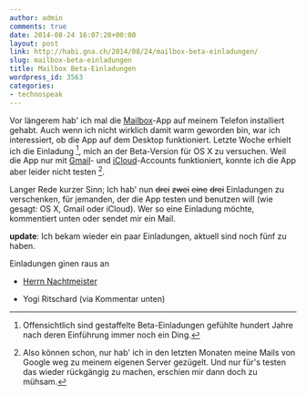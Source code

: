 ```yaml
---
author: admin
comments: true
date: 2014-08-24 16:07:28+00:00
layout: post
link: http://habi.gna.ch/2014/08/24/mailbox-beta-einladungen/
slug: mailbox-beta-einladungen
title: Mailbox Beta-Einladungen
wordpress_id: 3563
categories:
- technospeak
---
```


Vor längerem hab' ich mal die [Mailbox](http://www.mailboxapp.com/)-App auf meinem Telefon installiert gehabt.
Auch wenn ich nicht wirklich damit warm geworden bin, war ich interessiert, ob die App auf dem Desktop funktioniert.
Letzte Woche erhielt ich die Einladung [^1], mich an der Beta-Version für OS X zu versuchen.
Weil die App nur mit [Gmail](https://mail.google.com/)- und [iCloud](https://www.icloud.com)-Accounts funktioniert, konnte ich die App aber leider nicht testen [^2].

Langer Rede kurzer Sinn; Ich hab' nun <del>drei</del> <del>zwei</del> <del>eine</del> <del>drei</del> Einladungen zu verschenken, für jemanden, der die App testen und benutzen will (wie gesagt: OS X, Gmail oder iCloud).
Wer so eine Einladung möchte, kommentiert unten oder sendet mir ein Mail.


[^1]: Offensichtlich sind gestaffelte Beta-Einladungen gefühlte hundert Jahre nach deren Einführung immer noch ein Ding.
[^2]: Also können schon, nur hab' ich in den letzten Monaten meine Mails von Google weg zu meinem eigenen Server gezügelt. Und nur für's testen das wieder rückgängig zu machen, erschien mir dann doch zu mühsam.

**update**:
Ich bekam wieder ein paar Einladungen, aktuell sind noch fünf zu haben.

Einladungen ginen raus an



	
  * [Herrn Nachtmeister](https://twitter.com/nachtmeister/status/503603026993905664)

	
  * Yogi Ritschard (via Kommentar unten)




